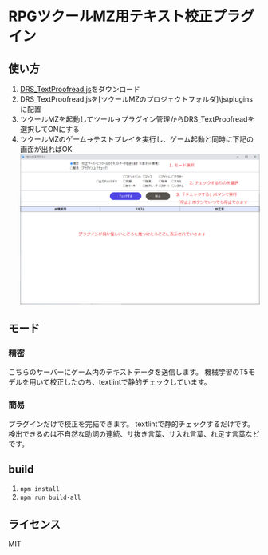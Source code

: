 # RPGツクールMZ用テキスト校正プラグイン

## 使い方
1. [DRS_TextProofread.js](https://github.com/doujinreviewers/DRS_TextProofread/releases/download/v1.0.0/DRS_TextProofread.js)をダウンロード
2. DRS_TextProofread.jsを\[ツクールMZのプロジェクトフォルダ]\js\pluginsに配置
3. ツクールMZを起動してツール→プラグイン管理からDRS_TextProofreadを選択してONにする
4. ツクールMZのゲーム→テストプレイを実行し、ゲーム起動と同時に下記の画面が出ればOK
![usage](usage.png)

## モード
### 精密
こちらのサーバーにゲーム内のテキストデータを送信します。
機械学習のT5モデルを用いて校正したのち、textlintで静的チェックしています。

### 簡易
プラグインだけで校正を完結できます。
textlintで静的チェックするだけです。
検出できるのは不自然な助詞の連続、サ抜き言葉、サ入れ言葉、れ足す言葉などです。

## build
1. `npm install`
2. `npm run build-all`

## ライセンス
MIT